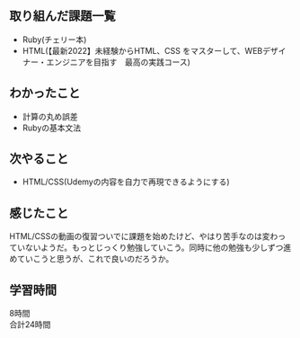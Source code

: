 ## 取り組んだ課題一覧
- Ruby(チェリー本)
- HTML(【最新2022】未経験からHTML、CSS をマスターして、WEBデザイナー・エンジニアを目指す　最高の実践コース)

## わかったこと
- 計算の丸め誤差
- Rubyの基本文法

## 次やること
- HTML/CSS(Udemyの内容を自力で再現できるようにする)

## 感じたこと
HTML/CSSの動画の復習ついでに課題を始めたけど、やはり苦手なのは変わっていないようだ。もっとじっくり勉強していこう。同時に他の勉強も少しずつ進めていこうと思うが、これで良いのだろうか。

## 学習時間
8時間<br />
合計24時間